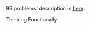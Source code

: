 99 problems' description is [here][99].

[99]: https://wiki.haskell.org/H-99:_Ninety-Nine_Haskell_Problems

Thinking Functionally.

